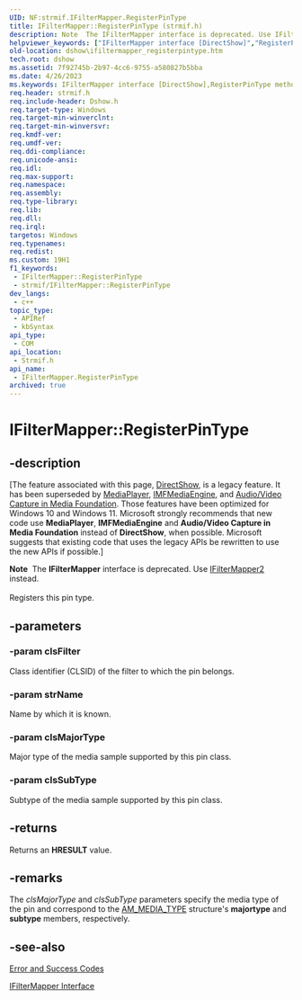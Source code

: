 ```yaml
---
UID: NF:strmif.IFilterMapper.RegisterPinType
title: IFilterMapper::RegisterPinType (strmif.h)
description: Note  The IFilterMapper interface is deprecated. Use IFilterMapper2 instead. Registers this pin type.
helpviewer_keywords: ["IFilterMapper interface [DirectShow]","RegisterPinType method","IFilterMapper.RegisterPinType","IFilterMapper::RegisterPinType","IFilterMapperRegisterPinType","RegisterPinType","RegisterPinType method [DirectShow]","RegisterPinType method [DirectShow]","IFilterMapper interface","dshow.ifiltermapper_registerpintype","strmif/IFilterMapper::RegisterPinType"]
old-location: dshow\ifiltermapper_registerpintype.htm
tech.root: dshow
ms.assetid: 7f92745b-2b97-4cc6-9755-a580827b5bba
ms.date: 4/26/2023
ms.keywords: IFilterMapper interface [DirectShow],RegisterPinType method, IFilterMapper.RegisterPinType, IFilterMapper::RegisterPinType, IFilterMapperRegisterPinType, RegisterPinType, RegisterPinType method [DirectShow], RegisterPinType method [DirectShow],IFilterMapper interface, dshow.ifiltermapper_registerpintype, strmif/IFilterMapper::RegisterPinType
req.header: strmif.h
req.include-header: Dshow.h
req.target-type: Windows
req.target-min-winverclnt: 
req.target-min-winversvr: 
req.kmdf-ver: 
req.umdf-ver: 
req.ddi-compliance: 
req.unicode-ansi: 
req.idl: 
req.max-support: 
req.namespace: 
req.assembly: 
req.type-library: 
req.lib: 
req.dll: 
req.irql: 
targetos: Windows
req.typenames: 
req.redist: 
ms.custom: 19H1
f1_keywords:
 - IFilterMapper::RegisterPinType
 - strmif/IFilterMapper::RegisterPinType
dev_langs:
 - c++
topic_type:
 - APIRef
 - kbSyntax
api_type:
 - COM
api_location:
 - Strmif.h
api_name:
 - IFilterMapper.RegisterPinType
archived: true
---
```


# IFilterMapper::RegisterPinType


## -description

\[The feature associated with this page, [DirectShow](/windows/win32/directshow/directshow), is a legacy feature. It has been superseded by [MediaPlayer](/uwp/api/Windows.Media.Playback.MediaPlayer), [IMFMediaEngine](/windows/win32/api/mfmediaengine/nn-mfmediaengine-imfmediaengine), and [Audio/Video Capture in Media Foundation](/windows/win32/medfound/audio-video-capture-in-media-foundation). Those features have been optimized for Windows 10 and Windows 11. Microsoft strongly recommends that new code use **MediaPlayer**, **IMFMediaEngine** and **Audio/Video Capture in Media Foundation** instead of **DirectShow**, when possible. Microsoft suggests that existing code that uses the legacy APIs be rewritten to use the new APIs if possible.\]

<div class="alert"><b>Note</b>  The <b>IFilterMapper</b> interface is deprecated. Use <a href="/windows/desktop/api/strmif/nn-strmif-ifiltermapper2">IFilterMapper2</a> instead.</div>
<div> </div>
Registers this pin type.

## -parameters

### -param clsFilter

Class identifier (CLSID) of the filter to which the pin belongs.

### -param strName

Name by which it is known.

### -param clsMajorType

Major type of the media sample supported by this pin class.

### -param clsSubType

Subtype of the media sample supported by this pin class.

## -returns

Returns an <b>HRESULT</b> value.

## -remarks

The <i>clsMajorType</i> and <i>clsSubType</i> parameters specify the media type of the pin and correspond to the <a href="/windows/desktop/api/strmif/ns-strmif-am_media_type">AM_MEDIA_TYPE</a> structure's <b>majortype</b> and <b>subtype</b> members, respectively.

## -see-also

<a href="/windows/desktop/DirectShow/error-and-success-codes">Error and Success Codes</a>



<a href="/windows/desktop/api/strmif/nn-strmif-ifiltermapper">IFilterMapper Interface</a>